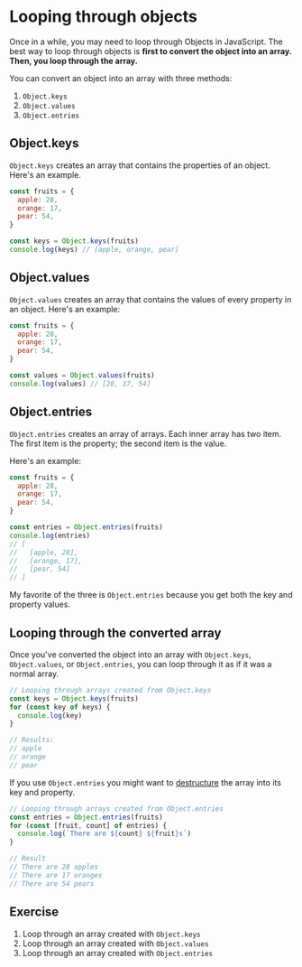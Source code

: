 # Looping through objects

Once in a while, you may need to loop through Objects in JavaScript. The best way to loop through objects is **first to convert the object into an array. Then, you loop through the array.**

You can convert an object into an array with three methods:

1. `Object.keys`
2. `Object.values`
3. `Object.entries`

## Object.keys

`Object.keys` creates an array that contains the properties of an object. Here's an example.

```js
const fruits = {
  apple: 28,
  orange: 17,
  pear: 54,
}

const keys = Object.keys(fruits)
console.log(keys) // [apple, orange, pear]
```

## Object.values

`Object.values` creates an array that contains the values of every property in an object. Here's an example:

```js
const fruits = {
  apple: 28,
  orange: 17,
  pear: 54,
}

const values = Object.values(fruits)
console.log(values) // [28, 17, 54]
```

## Object.entries

`Object.entries` creates an array of arrays. Each inner array has two item. The first item is the property; the second item is the value.

Here's an example:

```js
const fruits = {
  apple: 28,
  orange: 17,
  pear: 54,
}

const entries = Object.entries(fruits)
console.log(entries)
// [
//   [apple, 28],
//   [orange, 17],
//   [pear, 54]
// ]
```

My favorite of the three is `Object.entries` because you get both the key and property values.

## Looping through the converted array

Once you've converted the object into an array with `Object.keys`, `Object.values`, or `Object.entries`, you can loop through it as if it was a normal array.

```js
// Looping through arrays created from Object.keys
const keys = Object.keys(fruits)
for (const key of keys) {
  console.log(key)
}

// Results:
// apple
// orange
// pear
```

If you use `Object.entries` you might want to [destructure](/blog/es6) the array into its key and property.

```js
// Looping through arrays created from Object.entries
const entries = Object.entries(fruits)
for (const [fruit, count] of entries) {
  console.log(`There are ${count} ${fruit}s`)
}

// Result
// There are 28 apples
// There are 17 oranges
// There are 54 pears
```

## Exercise

1. Loop through an array created with `Object.keys`
2. Loop through an array created with `Object.values`
3. Loop through an array created with `Object.entries`
